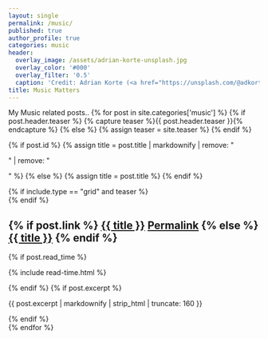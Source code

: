 ```yaml
---
layout: single
permalink: /music/
published: true
author_profile: true
categories: music
header:
  overlay_image: /assets/adrian-korte-unsplash.jpg
  overlay_color: '#000'
  overlay_filter: '0.5'
  caption: 'Credit: Adrian Korte (<a href="https://unsplash.com/@adkorte">unSplash</a>)'
title: Music Matters
---
```


My Music related posts..
{% for post in site.categories['music'] %}
    {% if post.header.teaser %}
  		{% capture teaser %}{{ post.header.teaser }}{% endcapture %}
	{% else %}
  		{% assign teaser = site.teaser %}
	{% endif %}

{% if post.id %}
  {% assign title = post.title | markdownify | remove: "<p>" | remove: "</p>" %}
{% else %}
  {% assign title = post.title %}
{% endif %}

<div class="{{ include.type | default: "list" }}__item">
  <article class="archive__item" itemscope itemtype="http://schema.org/CreativeWork">
    {% if include.type == "grid" and teaser %}
      <div class="archive__item-teaser">
        <img src=
          {% if teaser contains "://" %}
            "{{ teaser }}"
          {% else %}
            "{{ teaser | relative_url }}"
          {% endif %}
          alt="">
      </div>
    {% endif %}
    <h2 class="archive__item-title" itemprop="headline">
      {% if post.link %}
        <a href="{{ post.link }}">{{ title }}</a> <a href="{{ post.url | relative_url }}" rel="permalink"><i class="fas fa-link" aria-hidden="true" title="permalink"></i><span class="sr-only">Permalink</span></a>
      {% else %}
        <a href="{{ post.url | relative_url }}" rel="permalink">{{ title }}</a>
      {% endif %}
    </h2>
    {% if post.read_time %}
      <p class="page__meta"><i class="far fa-clock" aria-hidden="true"></i> {% include read-time.html %}</p>
    {% endif %}
    {% if post.excerpt %}<p class="archive__item-excerpt" itemprop="description">{{ post.excerpt | markdownify | strip_html | truncate: 160 }}</p>{% endif %}
  </article>
</div>
{% endfor %}
